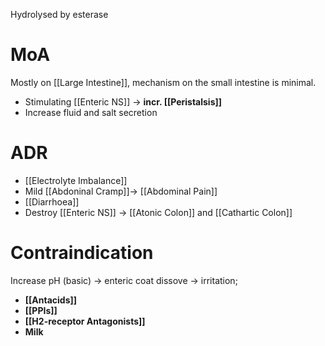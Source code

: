 Hydrolysed by esterase

# MoA
Mostly on [[Large Intestine]], mechanism on the small intestine is minimal.
- Stimulating [[Enteric NS]] -> **incr. [[Peristalsis]]**
- Increase fluid and salt secretion

# ADR
- [[Electrolyte Imbalance]]
- Mild [[Abdoninal Cramp]]-> [[Abdominal Pain]]
- [[Diarrhoea]]
- Destroy [[Enteric NS]] -> [[Atonic Colon]] and [[Cathartic Colon]]

# Contraindication
Increase pH (basic) -> enteric coat dissove -> irritation;
- **[[Antacids]]**
- **[[PPIs]]**
- **[[H2-receptor Antagonists]]**
- **Milk**